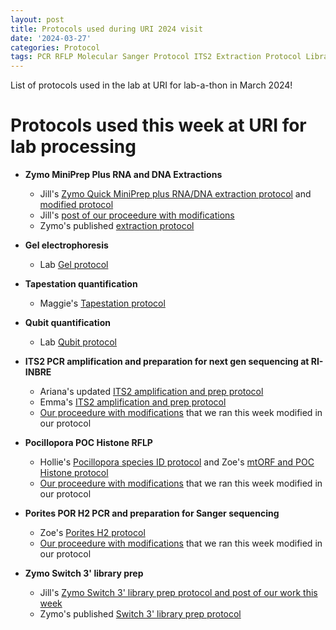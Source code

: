 ```yaml
---
layout: post
title: Protocols used during URI 2024 visit
date: '2024-03-27'
categories: Protocol
tags: PCR RFLP Molecular Sanger Protocol ITS2 Extraction Protocol LibraryPrep
---
```


List of protocols used in the lab at URI for lab-a-thon in March 2024!  

# Protocols used this week at URI for lab processing 

- **Zymo MiniPrep Plus RNA and DNA Extractions**   
	- Jill's [Zymo Quick MiniPrep plus RNA/DNA extraction protocol](https://github.com/JillAshey/JillAshey_Putnam_Lab_Notebook/blob/master/_posts/2023-07-21-MiniprepPlus-DNA%3ARNA-extractions-McapLarvae.md) and [modified protocol](https://github.com/JillAshey/JillAshey_Putnam_Lab_Notebook/blob/master/_posts/2023-12-20-MiniprepPlus-DNA%3ARNA-extractions-McapLarvae.md)
	- Jill's [post of our proceedure with modifications](https://github.com/JillAshey/JillAshey_Putnam_Lab_Notebook/blob/master/_posts/2024-03-27-MiniprepPlus-DNA%3ARNA-extractions-Poc2023.md)
	- Zymo's published [extraction protocol](https://files.zymoresearch.com/protocols/_d7003t_d7003_quick-dna-rna_miniprep_plus_kit.pdf)

- **Gel electrophoresis**  
	- Lab [Gel protocol](https://github.com/Putnam-Lab/Lab_Management/blob/master/Lab_Resources/DNA_RNA-protocols/Agarose-Gel-Protocol.md) 

- **Tapestation quantification**
	- Maggie's [Tapestation protocol](https://meschedl.github.io/MESPutnam_Open_Lab_Notebook/DNA-Tapestation/) 

- **Qubit quantification**   
	- Lab [Qubit protocol](https://github.com/Putnam-Lab/Lab_Management/blob/master/Lab_Resources/DNA_RNA-protocols/Qubit-Protocol.md) 

- **ITS2 PCR amplification and preparation for next gen sequencing at RI-INBRE**
	- Ariana's updated [ITS2 amplification and prep protocol](XXX)
	- Emma's [ITS2 amplification and prep protocol](https://github.com/emmastrand/EmmaStrand_Notebook/blob/master/_posts/2020-01-31-ITS2-Sequencing-Protocol.md) 
	- [Our proceedure with modifications](https://ahuffmyer.github.io/ASH_Putnam_Lab_Notebook/ITS2-amplicon-PCR-and-preparation-for-sequencing-20240326/) that we ran this week modified in our protocol 
 
- **Pocillopora POC Histone RFLP**  
	- Hollie's [Pocillopora species ID protocol](https://github.com/hputnam/Putnam_Lab_Notebook/blob/master/_posts/2023-07-23-PocID.md) and Zoe's [mtORF and POC Histone protocol](https://zdellaert.github.io/ZD_Putnam_Lab_Notebook/PCR-Protocol/)
	- [Our proceedure with modifications](https://ahuffmyer.github.io/ASH_Putnam_Lab_Notebook/E5-POC-and-POR-Species-ID-PCR-and-RFLPs/) that we ran this week modified in our protocol 

- **Porites POR H2 PCR and preparation for Sanger sequencing**  
	- Zoe's [Porites H2 protocol](https://zdellaert.github.io/ZD_Putnam_Lab_Notebook/PCR-Protocol/)
	- [Our proceedure with modifications](https://ahuffmyer.github.io/ASH_Putnam_Lab_Notebook/E5-POC-and-POR-Species-ID-PCR-and-RFLPs/) that we ran this week modified in our protocol 

- **Zymo Switch 3' library prep**
	- Jill's [Zymo Switch 3' library prep protocol and post of our work this week](https://www.zymoresearch.com/products/zymo-seq-switchfree-3-mrna-library-kit)
	- Zymo's published [Switch 3' library prep protocol](https://github.com/JillAshey/JillAshey_Putnam_Lab_Notebook/blob/master/_posts/2024-03-28-Zymo-SwitchFree.md)
 





